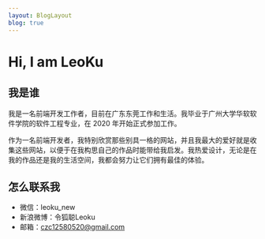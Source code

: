 ```yaml
---
layout: BlogLayout
blog: true
---
```


# Hi, I am LeoKu

## 我是谁

我是一名前端开发工作者，目前在广东东莞工作和生活。我毕业于广州大学华软软件学院的软件工程专业，在 2020 年开始正式参加工作。

作为一名前端开发者，我特别欣赏那些别具一格的网站，并且我最大的爱好就是收集这些网站，以便于在我构思自己的作品时能带给我启发。我热爱设计，无论是在我的作品还是我的生活空间，我都会努力让它们拥有最佳的体验。

## 怎么联系我

* 微信：leoku_new
* 新浪微博：令狐聪Leoku
* 邮箱：czc12580520@gmail.com
